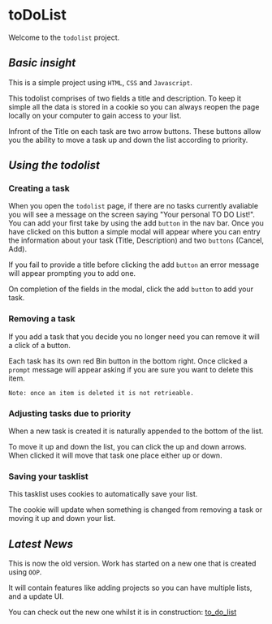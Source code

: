 # toDoList

Welcome to the `todolist` project. 

## ***Basic insight***

This is a simple project using `HTML`, `CSS` and `Javascript`. 

This todolist comprises of two fields a title and description. To keep it simple all the data is stored in a cookie so you can always reopen the page locally on your computer to gain access to your list.

Infront of the Title on each task are two arrow buttons. These buttons allow you the ability to move a task up and down the list according to priority.

## ***Using the todolist***

### Creating a task
When you open the `todolist` page, if there are no tasks currently avaliable you will see a message on the screen saying "Your personal TO DO List!". You can add your first take by using the add `button` in the nav bar. Once you have clicked on this button a simple modal will appear where you can entry the information about your task (Title, Description) and two `buttons` (Cancel, Add).

If you fail to provide a title before clicking the add `button` an error message will appear prompting you to add one.

On completion of the fields in the modal, click the add `button` to add your task.

### Removing a task
If you add a task that you decide you no longer need you can remove it will a click of a button. 

Each task has its own red Bin button in the bottom right. Once clicked a `prompt` message will appear asking if you are sure you want to delete this item. 

`Note: once an item is deleted it is not retrieable.`

### Adjusting tasks due to priority

When a new task is created it is naturally appended to the bottom of the list.

To move it up and down the list, you can click the up and down arrows. When clicked it will move that task one place either up or down. 

### Saving your tasklist

This tasklist uses cookies to automatically save your list. 

The cookie will update when something is changed from removing a task or moving it up and down your list.

## ***Latest News***

This is now the old version. Work has started on a new one that is created using `OOP`. 

It will contain features like adding projects so you can have multiple lists, and a update UI.

You can check out the new one whilst it is in construction: [to_do_list](https://github.com/andyMa5on/to_do_list)

 


